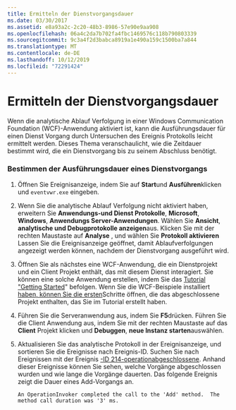 ```yaml
---
title: Ermitteln der Dienstvorgangsdauer
ms.date: 03/30/2017
ms.assetid: e8a93a2c-2c20-48b3-8986-57e90e9aa908
ms.openlocfilehash: 06a4c2da7b702fa4fbc1469576c118b790803339
ms.sourcegitcommit: 9c3a4f2d3babca8919a1e490a159c1500ba7a844
ms.translationtype: MT
ms.contentlocale: de-DE
ms.lasthandoff: 10/12/2019
ms.locfileid: "72291424"
---
```

# <a name="determining-service-operation-duration"></a>Ermitteln der Dienstvorgangsdauer
Wenn die analytische Ablauf Verfolgung in einer Windows Communication Foundation (WCF)-Anwendung aktiviert ist, kann die Ausführungsdauer für einen Dienst Vorgang durch Untersuchen des Ereignis Protokolls leicht ermittelt werden.  Dieses Thema veranschaulicht, wie die Zeitdauer bestimmt wird, die ein Dienstvorgang bis zu seinem Abschluss benötigt.  
  
### <a name="determining-service-operation-execution-duration"></a>Bestimmen der Ausführungsdauer eines Dienstvorgangs  
  
1. Öffnen Sie Ereignisanzeige, indem Sie auf **Start**und **Ausführen**klicken und `eventvwr.exe` eingeben.  
  
2. Wenn Sie die analytische Ablauf Verfolgung nicht aktiviert haben, erweitern Sie **Anwendungs-und Dienst Protokolle**, **Microsoft**, **Windows**, **Anwendungs Server-Anwendungen**. Wählen Sie **Ansicht**, **analytische und Debugprotokolle anzeigen**aus. Klicken Sie mit der rechten Maustaste auf **Analyse** , und wählen Sie **Protokoll aktivieren** Lassen Sie die Ereignisanzeige geöffnet, damit Ablaufverfolgungen angezeigt werden können, nachdem der Dienstvorgang ausgeführt wird.  
  
3. Öffnen Sie als nächstes eine WCF-Anwendung, die ein Dienstprojekt und ein Client Projekt enthält, das mit diesem Dienst interagiert.  Sie können eine solche Anwendung erstellen, indem Sie das [Tutorial "Getting Started](../../getting-started-tutorial.md)" befolgen.  Wenn Sie die WCF-Beispiele installiert [haben, können Sie die ersten](../../samples/getting-started-sample.md)Schritte öffnen, die das abgeschlossene Projekt enthalten, das Sie im Tutorial erstellt haben.  
  
4. Führen Sie die Serveranwendung aus, indem Sie **F5**drücken. Führen Sie die Client Anwendung aus, indem Sie mit der rechten Maustaste auf das **Client** Projekt klicken und **Debuggen**, **neue Instanz starten**auswählen.  
  
5. Aktualisieren Sie das analytische Protokoll in der Ereignisanzeige, und sortieren Sie die Ereignisse nach Ereignis-ID.  Suchen Sie nach Ereignissen mit der Ereignis [-ID 214-operationabgeschlossene](214-operationcompleted.md).  Anhand dieser Ereignisse können Sie sehen, welche Vorgänge abgeschlossen wurden und wie lange die Vorgänge dauerten.  Das folgende Ereignis zeigt die Dauer eines Add-Vorgangs an.  
  
    ```output  
    An OperationInvoker completed the call to the 'Add' method.  The method call duration was '3' ms.  
    ```
